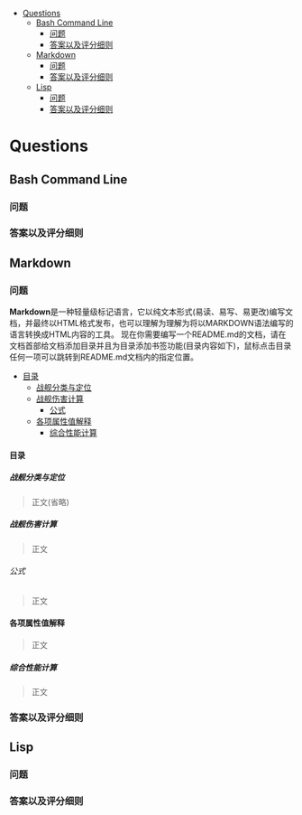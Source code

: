 * <a href="#1">Questions</a>
    * <a href="#1.1">Bash Command Line</a>
        * <a href="#1.1.1">问题</a>
        * <a href="#1.1.2">答案以及评分细则</a>
    * <a href="#1.2">Markdown</a>
        * <a href="#1.2.1">问题</a>
        * <a href="#1.2.2">答案以及评分细则</a>
    * <a href="#1.3">Lisp</a>
        * <a href="#1.3.1">问题</a>
        * <a href="#1.3.2">答案以及评分细则</a>

# <p id="1">Questions</p>

## <p id="1.1">Bash Command Line</p>

### <p id="1.1.1">问题</p>

### <p id="1.1.2">答案以及评分细则</p>

## <p id="1.2">Markdown</p>

### <p id="1.2.1">问题</p>

**Markdown**是一种轻量级标记语言，它以纯文本形式(易读、易写、易更改)编写文档，并最终以HTML格式发布，也可以理解为理解为将以MARKDOWN语法编写的语言转换成HTML内容的工具。
现在你需要编写一个README.md的文档，请在文档首部给文档添加目录并且为目录添加书签功能(目录内容如下)，鼠标点击目录任何一项可以跳转到README.md文档内的指定位置。

* <a href="#2">目录</a>
    * <a href="#2.1">战舰分类与定位</a>
    * <a href="#2.2">战舰伤害计算</a>
        * <a href="#2.2.1">公式</a>
    * <a href="#2.3">各项属性值解释</a>
        * <a href="#2.3.1">综合性能计算</a>

#### <p id="2">目录</p>
##### <p id="2.1">战舰分类与定位</p>

> 正文(省略)

##### <p id="2.2">战舰伤害计算</p>

> 正文

###### <p id="2.2.1">公式</p>

> 正文

#### <p id="2.3">各项属性值解释</p>

> 正文

##### <p id="2.3.1">综合性能计算</p>

> 正文

### <p id="1.2,2">答案以及评分细则</p>

## <p id="1.3">Lisp</p>

### <p id="1.3.1">问题</p>

### <p id="1.3.2">答案以及评分细则</p>
